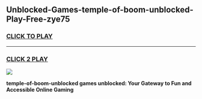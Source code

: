 
## Unblocked-Games-temple-of-boom-unblocked-Play-Free-zye75
<h3>
<a href="https://premium76.site?title=temple-of-boom-unblocked&ref=10A">CLICK TO PLAY</a></h3>
<hr>

<h3>
<a href="https://premium76.site?title=temple-of-boom-unblocked&ref=10A">CLICK 2 PLAY</a>
  
</h3>

<a href="https://premium76.site?title=temple-of-boom-unblocked&ref=10A"><img src="https://clearcache.store/games.png"></a>


**temple-of-boom-unblocked games unblocked: Your Gateway to Fun and Accessible Online Gaming**

